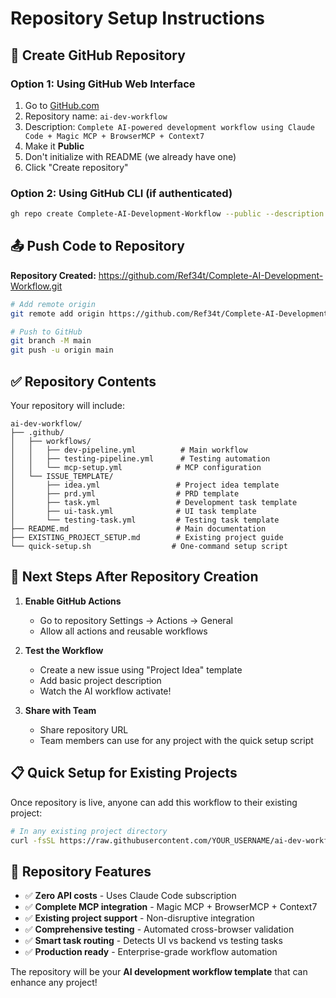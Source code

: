# Repository Setup Instructions

## 🚀 Create GitHub Repository

### Option 1: Using GitHub Web Interface
1. Go to [GitHub.com](https://github.com/new)
2. Repository name: `ai-dev-workflow`
3. Description: `Complete AI-powered development workflow using Claude Code + Magic MCP + BrowserMCP + Context7`
4. Make it **Public**
5. Don't initialize with README (we already have one)
6. Click "Create repository"

### Option 2: Using GitHub CLI (if authenticated)
```bash
gh repo create Complete-AI-Development-Workflow --public --description "Complete AI-powered development workflow using Claude Code + Magic MCP + BrowserMCP + Context7" --push --source=.
```

## 📤 Push Code to Repository

**Repository Created:** https://github.com/Ref34t/Complete-AI-Development-Workflow.git

```bash
# Add remote origin
git remote add origin https://github.com/Ref34t/Complete-AI-Development-Workflow.git

# Push to GitHub
git branch -M main
git push -u origin main
```

## ✅ Repository Contents

Your repository will include:

```
ai-dev-workflow/
├── .github/
│   ├── workflows/
│   │   ├── dev-pipeline.yml          # Main workflow
│   │   ├── testing-pipeline.yml      # Testing automation
│   │   └── mcp-setup.yml            # MCP configuration
│   └── ISSUE_TEMPLATE/
│       ├── idea.yml                 # Project idea template
│       ├── prd.yml                  # PRD template
│       ├── task.yml                 # Development task template
│       ├── ui-task.yml              # UI task template
│       └── testing-task.yml         # Testing task template
├── README.md                        # Main documentation
├── EXISTING_PROJECT_SETUP.md        # Existing project guide
└── quick-setup.sh                  # One-command setup script
```

## 🎯 Next Steps After Repository Creation

1. **Enable GitHub Actions**
   - Go to repository Settings → Actions → General
   - Allow all actions and reusable workflows

2. **Test the Workflow**
   - Create a new issue using "Project Idea" template
   - Add basic project description
   - Watch the AI workflow activate!

3. **Share with Team**
   - Share repository URL
   - Team members can use for any project with the quick setup script

## 📋 Quick Setup for Existing Projects

Once repository is live, anyone can add this workflow to their existing project:

```bash
# In any existing project directory
curl -fsSL https://raw.githubusercontent.com/YOUR_USERNAME/ai-dev-workflow/main/quick-setup.sh | bash
```

## 🌟 Repository Features

- ✅ **Zero API costs** - Uses Claude Code subscription
- ✅ **Complete MCP integration** - Magic MCP + BrowserMCP + Context7
- ✅ **Existing project support** - Non-disruptive integration
- ✅ **Comprehensive testing** - Automated cross-browser validation
- ✅ **Smart task routing** - Detects UI vs backend vs testing tasks
- ✅ **Production ready** - Enterprise-grade workflow automation

The repository will be your **AI development workflow template** that can enhance any project!